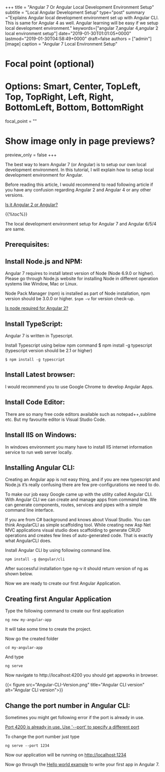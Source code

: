 +++
title = "Angular 7 Or Angular Local Development Environment Setup"
subtitle = "Local Angular Development Setup"
type="post"
summary ="Explains Angular local development environment set up with Angular CLI. This is same for Angular 4 as well. Angular learning will be easy if we setup local development environment."
keywords=["angular 7,angular 4,angular 2 local environment setup"]
date="2019-01-30T01:01:05+0000"
lastmod="2019-01-30T04:58:49+0000"
draft=false
authors = ["admin"]
[image]
  caption = "Angular 7 Local Environment Setup"

  # Focal point (optional)
  # Options: Smart, Center, TopLeft, Top, TopRight, Left, Right, BottomLeft, Bottom, BottomRight
  focal_point = ""

  # Show image only in page previews?
  preview_only = false
+++

The best way to learn Angular 7 (or Angular) is to setup our own local development environment. In this tutorial, I will explain how to setup local development environment for Angular.

Before reading this article, I would recommend to read following article if you have any confusion regarding Angular 2 and Angular 4 or any other versions.

[Is it Angular 2 or Angular?](https://www.angularjswiki.com/angular/is-it-angular-2-or-just-angular/) 

{{%toc%}}

The local development environment setup for Angular 7 and Angular 6/5/4 are same.


## Prerequisites:

## Install Node.js and NPM:

Angular 7 requires to install latest version of Node (Node 6.9.0 or higher). Please go through Node.js website for installing Node in different operation systems like Window, Mac or Linux.

Node Pack Manager (npm) is installed as part of Node installation, npm version should be 3.0.0 or higher. `$npm –v` for version check-up.

[Is node required for Angular 2?](http://www.angularjswiki.com/angular/is-node-js-required-for-angular/)

## Install TypeScript:

Angular 7 is written in Typescript.

Install Typescript using below npm command $ npm install -g typescript (typescript version should be 2.1 or higher)

```
$ npm install -g typescript
```

## Install Latest browser:

I would recommend you to use Google Chrome to develop Angular Apps.

## Install Code Editor:

There are so many free code editors available such as notepad++,sublime etc. But my favourite editor is Visual Studio Code.

## Install IIS on Windows:

In windows environment you many have to install IIS internet information service to run web server locally.

## Installing Angular CLI:

Creating an Angular app is not easy thing, and if you are new typescript and Node.js it’s really confusing there are few pre-configurations we need to do.

To make our job easy Google came up with the utility called Angular CLI. With Angular CLI we can create and manage apps from command line. We can generate components, routes, services and pipes with a simple command line interface.

If you are from C# background and knows about Visual Studio. You can think AngularCLI as simple scaffolding tool. While creating new Asp Net MVC applications visual studio does scaffolding to generate CRUD operations and creates few lines of auto-generated code. That is exactly what AngularCLI does.

Install Angular CLI by using following command line.

```
npm install -g @angular/cli
```

After successful installation type ng-v it should return version of ng as shown below.
 
Now we are ready to create our first Angular Application.

## Creating first Angular Application

Type the following command to create our first application

```
ng new my-angular-app
```

It will take some time to create the project.

Now go the created folder

```
cd my-angular-app
```

And type

```
ng serve
```

Now navigate to http://localhost:4200 you should get appworks in browser.

{{< figure src="Angular-CLI-Version.png" title="Angular CLI version" alt="Angular CLI version">}} 

## Change the port number in Angular CLI:

Sometimes you might get following error if the port is already in use.

[Port 4200 is already in use. Use '--port' to specify a different port](https://www.angularjswiki.com/angular/port-4200-is-already-in-use-use-port-to-specify-a-different-port-error/)

To change the port number just type

```
ng serve --port 1234
```

Now our application will be running on <http://localhost:1234>

Now go through the [Hello world example](https://www.angularjswiki.com/angular/angular-2-hello-world-example/) to write your first app in Angular 7.